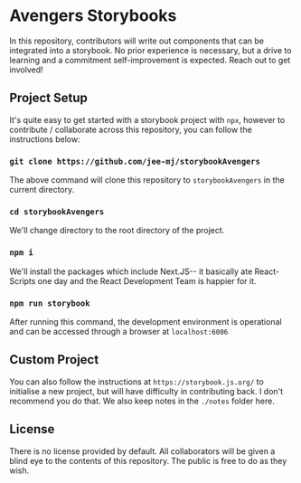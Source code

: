 # Avengers Storybooks

In this repository, contributors will write out components that can be integrated into a storybook. No prior experience is necessary, but a drive to learning and a commitment self-improvement is expected. Reach out to get involved!

## Project Setup

It's quite easy to get started with a storybook project with `npx`, however to contribute / collaborate across this repository, you can follow the instructions below:

### `git clone https://github.com/jee-mj/storybookAvengers`

The above command will clone this repository to `storybookAvengers` in the current directory.

### `cd storybookAvengers`

We'll change directory to the root directory of the project.

### `npm i`

We'll install the packages which include Next.JS-- it basically ate React-Scripts one day and the React Development Team is happier for it.

### `npm run storybook`

After running this command, the development environment is operational and can be accessed through a browser at `localhost:6006`

## Custom Project

You can also follow the instructions at `https://storybook.js.org/` to initialise a new project, but will have difficulty in contributing back. I don't recommend you do that. We also keep notes in the `./notes` folder here.

## License

There is no license provided by default. All collaborators will be given a blind eye to the contents of this repository. The public is free to do as they wish.
